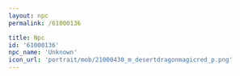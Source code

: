 ```yaml
---
layout: npc
permalink: /61000136

title: Npc
id: '61000136'
npc_name: 'Unknown'
icon_url: 'portrait/mob/21000430_m_desertdragonmagicred_p.png'
---
```

